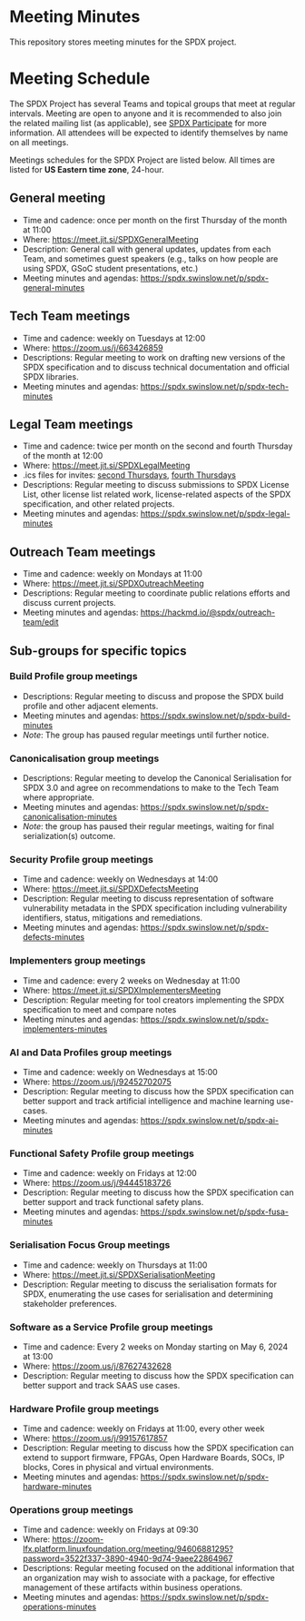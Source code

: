 # Meeting Minutes
This repository stores meeting minutes for the SPDX project.

# Meeting Schedule

The SPDX Project has several Teams and topical groups that meet at regular intervals. Meeting are open to anyone and it is recommended to also join the related mailing list (as applicable), see [SPDX Participate](https://spdx.dev/participate/) for more information. All attendees will be expected to identify themselves by name on all meetings.

Meetings schedules for the SPDX Project are listed below. All times are listed for **US Eastern time zone**, 24-hour.

## General meeting
* Time and cadence: once per month on the first Thursday of the month at 11:00
* Where: <https://meet.jit.si/SPDXGeneralMeeting>
* Description: General call with general updates, updates from each Team, and sometimes guest speakers (e.g., talks on how people are using SPDX, GSoC student presentations, etc.)
* Meeting minutes and agendas: https://spdx.swinslow.net/p/spdx-general-minutes

## Tech Team meetings
* Time and cadence: weekly on Tuesdays at 12:00
* Where: <https://zoom.us/j/663426859>
* Descriptions: Regular meeting to work on drafting new versions of the SPDX specification and to discuss technical documentation and official SPDX libraries.
* Meeting minutes and agendas: https://spdx.swinslow.net/p/spdx-tech-minutes

## Legal Team meetings
* Time and cadence: twice per month on the second and fourth Thursday of the month at 12:00
* Where: <https://meet.jit.si/SPDXLegalMeeting>
* .ics files for invites: [second Thursdays](./invites/spdx-legal-2024-second-thursdays.ics), [fourth Thursdays](./invites/spdx-legal-2024-fourth-thursdays.ics)
* Descriptions: Regular meeting to discuss submissions to SPDX License List, other license list related work, license-related aspects of the SPDX specification, and other related projects.
* Meeting minutes and agendas: https://spdx.swinslow.net/p/spdx-legal-minutes

## Outreach Team meetings
* Time and cadence: weekly on Mondays at 11:00
* Where: <https://meet.jit.si/SPDXOutreachMeeting>
* Descriptions: Regular meeting to coordinate public relations efforts and discuss current projects.
* Meeting minutes and agendas: https://hackmd.io/@spdx/outreach-team/edit 

## Sub-groups for specific topics
### Build Profile group meetings
<!-- * Time and cadence: weekly on Mondays at 14:00
* Where: <https://meet.jit.si/SPDXBuildProfile> -->
* Descriptions: Regular meeting to discuss and propose the SPDX build profile and other adjacent elements.
* Meeting minutes and agendas: https://spdx.swinslow.net/p/spdx-build-minutes
*  *Note*: The group has paused regular meetings until further notice.

### Canonicalisation group meetings
<!-- * Time and cadence: weekly on Fridays at 09:00 -->
<!-- * Where: <https://meet.jit.si/SPDXCanonicalMeeting> -->
* Descriptions: Regular meeting to develop the Canonical Serialisation for SPDX 3.0 and agree on recommendations to make to the Tech Team where appropriate.
* Meeting minutes and agendas: https://spdx.swinslow.net/p/spdx-canonicalisation-minutes
* *Note*: the group has paused their regular meetings, waiting for final serialization(s) outcome.

### Security Profile group meetings
* Time and cadence: weekly on Wednesdays at 14:00
* Where: https://meet.jit.si/SPDXDefectsMeeting
* Description: Regular meeting to discuss representation of software vulnerability metadata in the SPDX specification including vulnerability identifiers, status, mitigations and remediations.
* Meeting minutes and agendas: https://spdx.swinslow.net/p/spdx-defects-minutes

### Implementers group meetings
* Time and cadence: every 2 weeks on Wednesday at 11:00
* Where: https://meet.jit.si/SPDXImplementersMeeting
* Description: Regular meeting for tool creators implementing the SPDX specification to meet and compare notes
* Meeting minutes and agendas: https://spdx.swinslow.net/p/spdx-implementers-minutes

### AI and Data Profiles group meetings
* Time and cadence: weekly on Wednesdays at 15:00
* Where: https://zoom.us/j/92452702075
* Description: Regular meeting to discuss how the SPDX specification can better support and track artificial intelligence and machine learning use-cases.
* Meeting minutes and agendas: https://spdx.swinslow.net/p/spdx-ai-minutes

### Functional Safety Profile group meetings
* Time and cadence: weekly on Fridays at 12:00
* Where:  https://zoom.us/j/94445183726
* Description: Regular meeting to discuss how the SPDX specification can better support and track functional safety plans.
* Meeting minutes and agendas: https://spdx.swinslow.net/p/spdx-fusa-minutes

### Serialisation Focus Group meetings
* Time and cadence: weekly on Thursdays at 11:00
* Where: https://meet.jit.si/SPDXSerialisationMeeting
* Description: Regular meeting to discuss the serialisation formats for SPDX, enumerating the use cases for serialisation and determining stakeholder preferences.

### Software as a Service Profile group meetings
* Time and cadence: Every 2 weeks on Monday starting on May 6, 2024 at 13:00
* Where: https://zoom.us/j/87627432628
* Description: Regular meeting to discuss how the SPDX specification can better support and track SAAS use cases.

### Hardware Profile group meetings
* Time and cadence: weekly on Fridays at 11:00, every other week
* Where: https://zoom.us/j/99157617857
* Description: Regular meeting to discuss how the SPDX specification can extend to support firmware, FPGAs, Open Hardware Boards, SOCs, IP blocks, Cores in physical and virtual environments.
* Meeting minutes and agendas: https://spdx.swinslow.net/p/spdx-hardware-minutes
  
### Operations group meetings
* Time and cadence: weekly on Fridays at 09:30
* Where: https://zoom-lfx.platform.linuxfoundation.org/meeting/94606881295?password=3522f337-3890-4940-9d74-9aee22864967
* Descriptions: Regular meeting focused on the additional information that an organization may wish to associate with a package, for effective management of these artifacts within business operations.
* Meeting minutes and agendas: https://spdx.swinslow.net/p/spdx-operations-minutes
